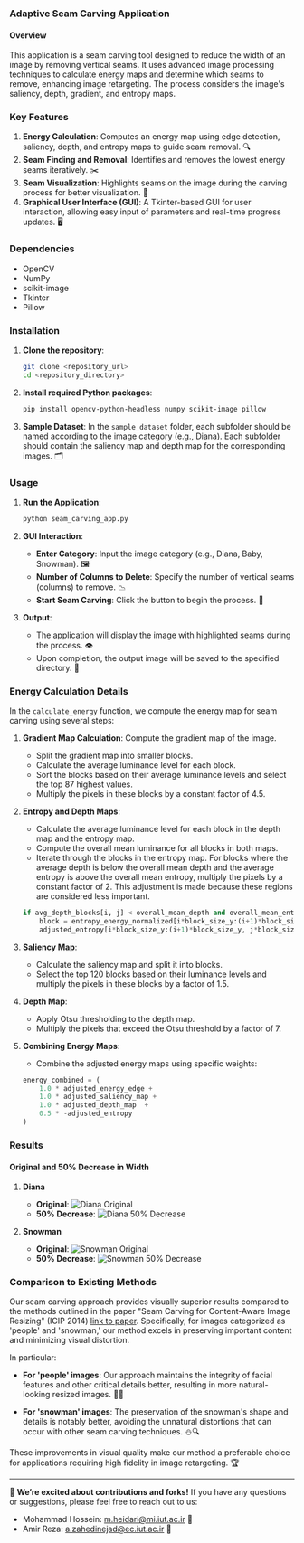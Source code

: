 ### Adaptive Seam Carving Application

#### Overview

This application is a seam carving tool designed to reduce the width of an image by removing vertical seams. It uses advanced image processing techniques to calculate energy maps and determine which seams to remove, enhancing image retargeting. The process considers the image's saliency, depth, gradient, and entropy maps.

### Key Features

1. **Energy Calculation**: Computes an energy map using edge detection, saliency, depth, and entropy maps to guide seam removal. 🔍
2. **Seam Finding and Removal**: Identifies and removes the lowest energy seams iteratively. ✂️
3. **Seam Visualization**: Highlights seams on the image during the carving process for better visualization. 🌟
4. **Graphical User Interface (GUI)**: A Tkinter-based GUI for user interaction, allowing easy input of parameters and real-time progress updates. 🖥️

### Dependencies

- OpenCV
- NumPy
- scikit-image
- Tkinter
- Pillow

### Installation

1. **Clone the repository**:
   ```bash
   git clone <repository_url>
   cd <repository_directory>
   ```

2. **Install required Python packages**:
   ```bash
   pip install opencv-python-headless numpy scikit-image pillow
   ```
3. **Sample Dataset**:
   In the `sample_dataset` folder, each subfolder should be named according to the image category (e.g., Diana). Each subfolder should contain the saliency map and depth map for the corresponding images. 🗂️

### Usage

1. **Run the Application**:
   ```bash
   python seam_carving_app.py
   ```

2. **GUI Interaction**:
   - **Enter Category**: Input the image category (e.g., Diana, Baby, Snowman). 🖼️
   - **Number of Columns to Delete**: Specify the number of vertical seams (columns) to remove. 📉
   - **Start Seam Carving**: Click the button to begin the process. 🚀

3. **Output**:
   - The application will display the image with highlighted seams during the process. 👁️
   - Upon completion, the output image will be saved to the specified directory. 💾

### Energy Calculation Details

In the `calculate_energy` function, we compute the energy map for seam carving using several steps:

1. **Gradient Map Calculation**: Compute the gradient map of the image.
   - Split the gradient map into smaller blocks.
   - Calculate the average luminance level for each block.
   - Sort the blocks based on their average luminance levels and select the top 87 highest values.
   - Multiply the pixels in these blocks by a constant factor of 4.5.

2. **Entropy and Depth Maps**:
   - Calculate the average luminance level for each block in the depth map and the entropy map.
   - Compute the overall mean luminance for all blocks in both maps.
   - Iterate through the blocks in the entropy map. For blocks where the average depth is below the overall mean depth and the average entropy is above the overall mean entropy, multiply the pixels by a constant factor of 2. This adjustment is made because these regions are considered less important.

   ```python
   if avg_depth_blocks[i, j] < overall_mean_depth and overall_mean_entropy < avg_entropy_blocks[i, j]:
       block = entropy_energy_normalized[i*block_size_y:(i+1)*block_size_y, j*block_size_x:(j+1)*block_size_x]
       adjusted_entropy[i*block_size_y:(i+1)*block_size_y, j*block_size_x:(j+1)*block_size_x] = 2 * block
   ```

3. **Saliency Map**:
   - Calculate the saliency map and split it into blocks.
   - Select the top 120 blocks based on their luminance levels and multiply the pixels in these blocks by a factor of 1.5.

4. **Depth Map**:
   - Apply Otsu thresholding to the depth map.
   - Multiply the pixels that exceed the Otsu threshold by a factor of 7.

5. **Combining Energy Maps**:
   - Combine the adjusted energy maps using specific weights:

   ```python
   energy_combined = (
       1.0 * adjusted_energy_edge +               
       1.0 * adjusted_saliency_map +              
       1.0 * adjusted_depth_map  +               
       0.5 * -adjusted_entropy                          
   )
   ```

### Results

#### Original and 50% Decrease in Width

1. **Diana**

   - **Original**:
     ![Diana Original](./Samples%20dataset/Diana/Diana.png)
   - **50% Decrease**:
     ![Diana 50% Decrease](./result/Diana_output_214.png)

2. **Snowman**

   - **Original**:
     ![Snowman Original](./Samples%20dataset/Snowman/Snowman.png)
   - **50% Decrease**:
     ![Snowman 50% Decrease](./result/Snowman_output_227.png)

### Comparison to Existing Methods

Our seam carving approach provides visually superior results compared to the methods outlined in the paper "Seam Carving for Content-Aware Image Resizing" (ICIP 2014) [link to paper](https://projet.liris.cnrs.fr/imagine/pub/proceedings/ICIP-2014/Papers/1569913319.pdf). Specifically, for images categorized as 'people' and 'snowman,' our method excels in preserving important content and minimizing visual distortion. 

In particular:

- **For 'people' images**: Our approach maintains the integrity of facial features and other critical details better, resulting in more natural-looking resized images. 👤✨
  
- **For 'snowman' images**: The preservation of the snowman's shape and details is notably better, avoiding the unnatural distortions that can occur with other seam carving techniques. ⛄🔍

These improvements in visual quality make our method a preferable choice for applications requiring high fidelity in image retargeting. 🏆

---

🎉 **We’re excited about contributions and forks!** If you have any questions or suggestions, please feel free to reach out to us:

- Mohammad Hossein: [m.heidari@mi.iut.ac.ir](mailto:m.heidari@mi.iut.ac.ir) 📧
- Amir Reza: [a.zahedinejad@ec.iut.ac.ir](mailto:a.zahedinejad@ec.iut.ac.ir) 📧
